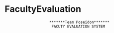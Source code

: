 # FacultyEvaluation
                        *******Team Poseidon*******
                         FACUTY EVALUATION SYSTEM
